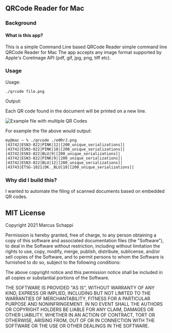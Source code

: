 ## QRCode Reader for Mac

### Background

#### What is this app?

This is a simple Command Line based QRCode Reader simple command line QRCode Reader for Mac
The app accepts any image format supported by Apple's CoreImage API (pdf, gif, jpg, png, tiff etc).

### Usage

Usage: 

`./qrcode file.png`

Output: 

Each QR code found in the document will be printed on a new line. 

![Example file with multiple QR Codes](https://files.littlebird.com.au/e0RrJ-uSF6A1uyz6EzwmjdF5I3ZG1oh7Se.png "Example file with multiple QR Codes")

For example the file above would output:

```
my@mac ~ % ./qrcode ./e0RrJ.png
|43742|ESN3-822|PINK|12|[200_unique_serializations]|
|43742|ESN3-822|PINK|18|[200_unique_serializations]|
|43742|ESN3-822|BLU|9|[200_unique_serializations]|
|43742|ESN3-822|PINK|9|[200_unique_serializations]|
|43742|ESN3-822|BLU|12|[200_unique_serializations]|
|43743|ETSG-1021|DK._BLU|18|[200_unique_serializations]|
```


### Why did I build this? 

I wanted to automate the filing of scanned documents based on embedded QR codes.

## MIT License

Copyright 2021 Marcus Schappi

Permission is hereby granted, free of charge, to any person obtaining a copy of this software and associated documentation files (the "Software"), to deal in the Software without restriction, including without limitation the rights to use, copy, modify, merge, publish, distribute, sublicense, and/or sell copies of the Software, and to permit persons to whom the Software is furnished to do so, subject to the following conditions:

The above copyright notice and this permission notice shall be included in all copies or substantial portions of the Software.

THE SOFTWARE IS PROVIDED "AS IS", WITHOUT WARRANTY OF ANY KIND, EXPRESS OR IMPLIED, INCLUDING BUT NOT LIMITED TO THE WARRANTIES OF MERCHANTABILITY, FITNESS FOR A PARTICULAR PURPOSE AND NONINFRINGEMENT. IN NO EVENT SHALL THE AUTHORS OR COPYRIGHT HOLDERS BE LIABLE FOR ANY CLAIM, DAMAGES OR OTHER LIABILITY, WHETHER IN AN ACTION OF CONTRACT, TORT OR OTHERWISE, ARISING FROM, OUT OF OR IN CONNECTION WITH THE SOFTWARE OR THE USE OR OTHER DEALINGS IN THE SOFTWARE.

